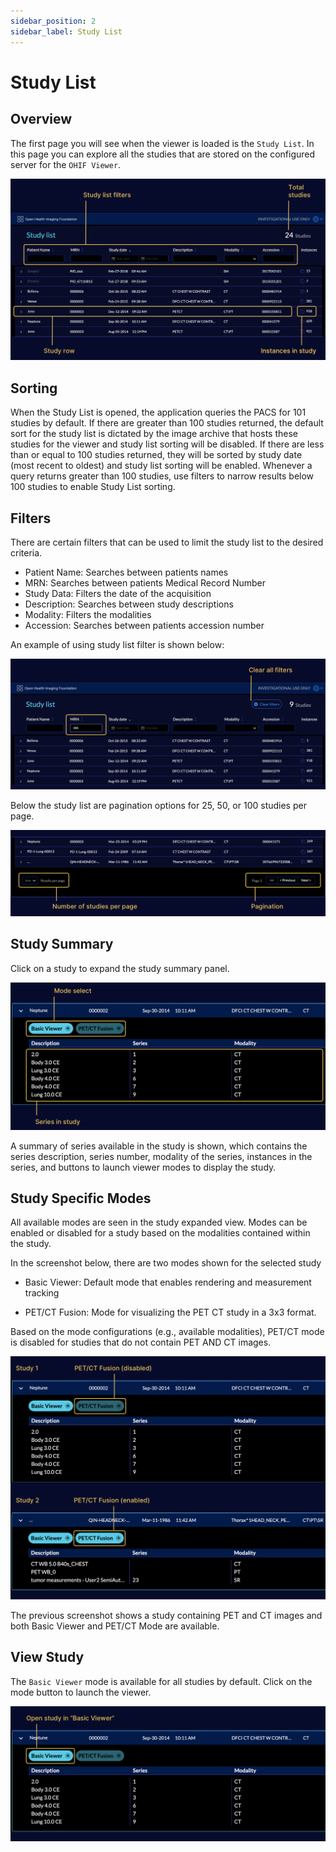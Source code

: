 ```yaml
---
sidebar_position: 2
sidebar_label: Study List
---
```


# Study List

## Overview

The first page you will see when the viewer is loaded is the `Study List`. In
this page you can explore all the studies that are stored on the configured
server for the `OHIF Viewer`.

![user-study-list](../assets/img/user-study-list.png)

## Sorting

When the Study List is opened, the application queries the PACS for 101 studies
by default. If there are greater than 100 studies returned, the default sort for
the study list is dictated by the image archive that hosts these studies for the
viewer and study list sorting will be disabled. If there are less than or equal
to 100 studies returned, they will be sorted by study date (most recent to
oldest) and study list sorting will be enabled. Whenever a query returns greater
than 100 studies, use filters to narrow results below 100 studies to enable
Study List sorting.

## Filters

There are certain filters that can be used to limit the study list to the
desired criteria.

- Patient Name: Searches between patients names
- MRN: Searches between patients Medical Record Number
- Study Data: Filters the date of the acquisition
- Description: Searches between study descriptions
- Modality: Filters the modalities
- Accession: Searches between patients accession number

An example of using study list filter is shown below:

![user-study-filter](../assets/img/user-study-filter.png)

Below the study list are pagination options for 25, 50, or 100 studies per page.

![user-study-next](../assets/img/user-study-next.png)

## Study Summary

Click on a study to expand the study summary panel.

![user-study-summary](../assets/img/user-study-summary.png)

A summary of series available in the study is shown, which contains the series
description, series number, modality of the series, instances in the series, and
buttons to launch viewer modes to display the study.

## Study Specific Modes

All available modes are seen in the study expanded view. Modes can be enabled or
disabled for a study based on the modalities contained within the study.

In the screenshot below, there are two modes shown for the selected study

- Basic Viewer: Default mode that enables rendering and measurement tracking

- PET/CT Fusion: Mode for visualizing the PET CT study in a 3x3 format.

Based on the mode configurations (e.g., available modalities), PET/CT mode is
disabled for studies that do not contain PET AND CT images.

<!-- This should be a screenshot that show an expanded study with multiple modalities (CT, MRI) but not PET. -->

![user-studyist-modespecific](../assets/img/user-studyist-modespecific.png)

The previous screenshot shows a study containing PET and CT images and both
Basic Viewer and PET/CT Mode are available.

## View Study

The `Basic Viewer` mode is available for all studies by default. Click on the
mode button to launch the viewer.

![user-open-viewer](../assets/img/user-open-viewer.png)
